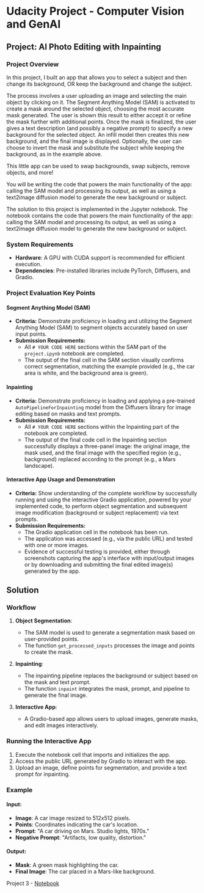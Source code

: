 # Udacity Project - Computer Vision and GenAI

## Project: AI Photo Editing with Inpainting

### Project Overview
In this project, I built an app that allows you to select a subject and then change its background, OR keep the background and change the subject.

The process involves a user uploading an image and selecting the main object by clicking on it. The Segment Anything Model (SAM) is activated to create a mask around the selected object, choosing the most accurate mask generated. The user is shown this result to either accept it or refine the mask further with additional points. Once the mask is finalized, the user gives a text description (and possibly a negative prompt) to specify a new background for the selected object. An infill model then creates this new background, and the final image is displayed. Optionally, the user can choose to invert the mask and substitute the subject while keeping the background, as in the example above.

This little app can be used to swap backgrounds, swap subjects, remove objects, and more!

You will be writing the code that powers the main functionality of the app: calling the SAM model and processing its output, as well as using a text2image diffusion model to generate the new background or subject.

The solution to this project is implemented in the Jupyter notebook. The notebook contains the code that powers the main functionality of the app: calling the SAM model and processing its output, as well as using a text2image diffusion model to generate the new background or subject.


### System Requirements
- **Hardware**: A GPU with CUDA support is recommended for efficient execution.
- **Dependencies**: Pre-installed libraries include PyTorch, Diffusers, and Gradio.

### Project Evaluation Key Points

#### Segment Anything Model (SAM)
* **Criteria:** Demonstrate proficiency in loading and utilizing the Segment Anything Model (SAM) to segment objects accurately based on user input points.
* **Submission Requirements:**
    * All `# YOUR CODE HERE` sections within the SAM part of the `project.ipynb` notebook are completed.
    * The output of the final cell in the SAM section visually confirms correct segmentation, matching the example provided (e.g., the car area is white, and the background area is green).

#### Inpainting
* **Criteria:** Demonstrate proficiency in loading and applying a pre-trained `AutoPipelineForInpainting` model from the Diffusers library for image editing based on masks and text prompts.
* **Submission Requirements:**
    * All `# YOUR CODE HERE` sections within the Inpainting part of the notebook are completed.
    * The output of the final code cell in the Inpainting section successfully displays a three-panel image: the original image, the mask used, and the final image with the specified region (e.g., background) replaced according to the prompt (e.g., a Mars landscape).

#### Interactive App Usage and Demonstration
* **Criteria:** Show understanding of the complete workflow by successfully running and using the interactive Gradio application, powered by your implemented code, to perform object segmentation and subsequent image modification (background or subject replacement) via text prompts.
* **Submission Requirements:**
    * The Gradio application cell in the notebook has been run.
    * The application was accessed (e.g., via the public URL) and tested with one or more images.
    * Evidence of successful testing is provided, either through screenshots capturing the app's interface with input/output images or by downloading and submitting the final edited image(s) generated by the app.


## Solution

### Workflow
1. **Object Segmentation**:
   - The SAM model is used to generate a segmentation mask based on user-provided points.
   - The function `get_processed_inputs` processes the image and points to create the mask.

2. **Inpainting**:
   - The inpainting pipeline replaces the background or subject based on the mask and text prompt.
   - The function `inpaint` integrates the mask, prompt, and pipeline to generate the final image.

3. **Interactive App**:
   - A Gradio-based app allows users to upload images, generate masks, and edit images interactively.

### Running the Interactive App
1. Execute the notebook cell that imports and initializes the app.
2. Access the public URL generated by Gradio to interact with the app.
3. Upload an image, define points for segmentation, and provide a text prompt for inpainting.

### Example
#### Input:
- **Image**: A car image resized to 512x512 pixels.
- **Points**: Coordinates indicating the car's location.
- **Prompt**: "A car driving on Mars. Studio lights, 1970s."
- **Negative Prompt**: "Artifacts, low quality, distortion."

#### Output:
- **Mask**: A green mask highlighting the car.
- **Final Image**: The car placed in a Mars-like background.

Project 3 - [Notebook](3_Computer-Vision-And-GenAI/project_3.ipynb)

